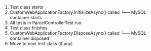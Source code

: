 1. Test class starts
2. CustomWebApplicationFactory.InitializeAsync() called
   └── MySQL container starts
3. All tests in ParcelControllerTest run
4. Test class finishes
5. CustomWebApplicationFactory.DisposeAsync() called
   └── MySQL container disposed
6. Move to next test class (if any)